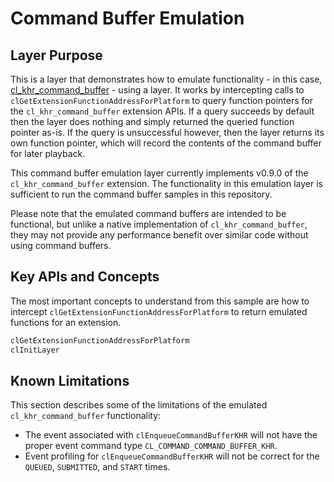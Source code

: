 # Command Buffer Emulation

## Layer Purpose

This is a layer that demonstrates how to emulate functionality - in this case, [cl_khr_command_buffer](https://www.khronos.org/registry/OpenCL/specs/3.0-unified/html/OpenCL_Ext.html#cl_khr_command_buffer) - using a layer.
It works by intercepting calls to `clGetExtensionFunctionAddressForPlatform` to query function pointers for the `cl_khr_command_buffer` extension APIs.
If a query succeeds by default then the layer does nothing and simply returned the queried function pointer as-is.
If the query is unsuccessful however, then the layer returns its own function pointer, which will record the contents of the command buffer for later playback.

This command buffer emulation layer currently implements v0.9.0 of the `cl_khr_command_buffer` extension.
The functionality in this emulation layer is sufficient to run the command buffer samples in this repository.

Please note that the emulated command buffers are intended to be functional, but unlike a native implementation of `cl_khr_command_buffer`, they may not provide any performance benefit over similar code without using command buffers.

## Key APIs and Concepts

The most important concepts to understand from this sample are how to intercept `clGetExtensionFunctionAddressForPlatform` to return emulated functions for an extension.

```c
clGetExtensionFunctionAddressForPlatform
clInitLayer
```

## Known Limitations

This section describes some of the limitations of the emulated `cl_khr_command_buffer` functionality:

* The event associated with `clEnqueueCommandBufferKHR` will not have the proper event command type `CL_COMMAND_COMMAND_BUFFER_KHR`.
* Event profiling for `clEnqueueCommandBufferKHR` will not be correct for the `QUEUED`, `SUBMITTED`, and `START` times.
